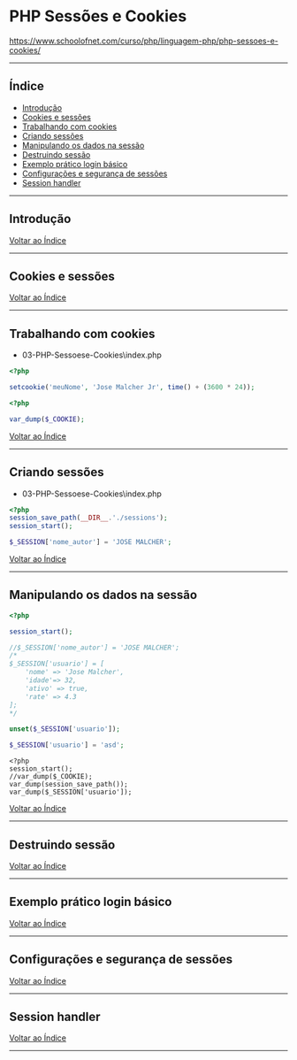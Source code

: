 # PHP Sessões e Cookies

https://www.schoolofnet.com/curso/php/linguagem-php/php-sessoes-e-cookies/

---

## <a name="indice">Índice</a>

- [Introdução](#parte1)   
- [Cookies e sessões](#parte2)   
- [Trabalhando com cookies](#parte3)   
- [Criando sessões](#parte4)   
- [Manipulando os dados na sessão](#parte5)   
- [Destruindo sessão](#parte6)   
- [Exemplo prático login básico](#parte7)   
- [Configurações e segurança de sessões](#parte8)   
- [Session handler](#parte9)   


---

## <a name="parte1">Introdução</a>


[Voltar ao Índice](#indice)

---

## <a name="parte2">Cookies e sessões</a>


[Voltar ao Índice](#indice)

---

## <a name="parte3">Trabalhando com cookies</a>

- 03-PHP-Sessoese-Cookies\index.php

```php
<?php

setcookie('meuNome', 'Jose Malcher Jr', time() + (3600 * 24));
```

```php
<?php

var_dump($_COOKIE);
```

[Voltar ao Índice](#indice)

---

## <a name="parte4">Criando sessões</a>

- 03-PHP-Sessoese-Cookies\index.php

```php
<?php
session_save_path(__DIR__.'./sessions');
session_start();

$_SESSION['nome_autor'] = 'JOSE MALCHER';

```

[Voltar ao Índice](#indice)

---

## <a name="parte5">Manipulando os dados na sessão</a>

```php
<?php

session_start();

//$_SESSION['nome_autor'] = 'JOSE MALCHER';
/* 
$_SESSION['usuario'] = [
    'nome' => 'Jose Malcher',
    'idade'=> 32,
    'ativo' => true,
    'rate' => 4.3
]; 
*/

unset($_SESSION['usuario']);

$_SESSION['usuario'] = 'asd';

```

```
<?php
session_start();
//var_dump($_COOKIE);
var_dump(session_save_path());
var_dump($_SESSION['usuario']);
```

[Voltar ao Índice](#indice)

---

## <a name="parte6">Destruindo sessão</a>


[Voltar ao Índice](#indice)

---

## <a name="parte7">Exemplo prático login básico</a>


[Voltar ao Índice](#indice)

---

## <a name="parte8">Configurações e segurança de sessões</a>


[Voltar ao Índice](#indice)

---

## <a name="parte9">Session handler</a>


[Voltar ao Índice](#indice)

---
